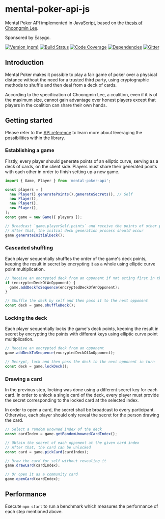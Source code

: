 # mental-poker-api-js

Mental Poker API implemented in JavaScript, based on the
[thesis of Choongmin Lee](http://www.clee.kr/thesis.pdf).

Sponsored by Easygo.

[![Version (npm)](https://img.shields.io/npm/v/mental-poker-api.svg)](https://npmjs.com/package/mental-poker-api)
[![Build Status](https://img.shields.io/travis/mental-poker/mental-poker-api-js/master.svg)](https://travis-ci.org/mental-poker/mental-poker-api-js)
[![Code Coverage](https://img.shields.io/codecov/c/github/mental-poker/mental-poker-api-js/master.svg)](https://codecov.io/gh/mental-poker/mental-poker-api-js)
[![Dependencies](https://img.shields.io/david/mental-poker/mental-poker-api-js.svg)](https://david-dm.org/mental-poker/mental-poker-api-js)
[![Gitter](https://img.shields.io/gitter/room/mental-poker/mental-poker-api-js.svg)](https://gitter.im/mental-poker/mental-poker-api-js)

## Introduction

Mental Poker makes it possible to play a fair game of poker over a physical
distance without the need for a trusted third party, using cryptographic
methods to shuffle and then deal from a deck of cards.

According to the specification of Choongmin Lee, a coalition, even if it is of
the maximum size, cannot gain advantage over honest players except that players
in the coalition can share their own hands.

## Getting started

Please refer to the
[API reference](https://mental-poker.github.io/mental-poker-api-js) to learn
more about leveraging the possibilities within the library.

### Establishing a game

Firstly, every player should generate points of an elliptic curve, serving as a
deck of cards, on the client side. Players must share their generated points
with each other in order to finish setting up a new game.

```js
import { Game, Player } from 'mental-poker-api';

const players = [
  new Player().generatePoints().generateSecrets(), // Self
  new Player(),
  new Player(),
  new Player(),
];
const game = new Game({ players });

// Broadcast `game.playerSelf.points` and receive the points of other players
// After that, the initial deck generation process should occur
game.generateInitialDeck();
```

### Cascaded shuffling

Each player sequentially shuffles the order of the game's deck points, keeping
the result in secret by encrypting it as a whole using elliptic curve point
multiplication.

```js
// Receive an encrypted deck from an opponent if not acting first in the turn
if (encryptedDeckOfAnOpponent) {
  game.addDeckToSequence(encryptedDeckOfAnOpponent);
}

// Shuffle the deck by self and then pass it to the next opponent
const deck = game.shuffleDeck();
```

### Locking the deck

Each player sequentially locks the game's deck points, keeping the result in
secret by encrypting the points with different keys using elliptic curve point
multiplication.

```js
// Receive an encrypted deck from an opponent
game.addDeckToSequence(encryptedDeckOfAnOpponent);

// Decrypt, lock and then pass the deck to the next opponent in turn
const deck = game.lockDeck();
```

### Drawing a card

In the previous step, locking was done using a different secret key for each
card. In order to unlock a single card of the deck, every player must provide
the secret corresponding to the locked card at the selected index.

In order to open a card, the secret shall be broadcast to every participant.
Otherwise, each player should only reveal the secret for the person drawing the
card.

```js
// Select a random unowned index of the deck
const cardIndex = game.getRandomUnownedCardIndex();

// Obtain the secret of each opponent at the given card index
// After that, the card can be unlocked
const card = game.pickCard(cardIndex);

// Draw the card for self without revealing it
game.drawCard(cardIndex);

// Or open it as a community card
game.openCard(cardIndex);
```

## Performance

Execute `npm start` to run a benchmark which measures the performance of each
step mentioned above.
